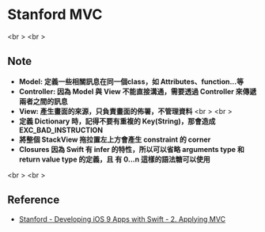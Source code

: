 # Stanford MVC

<br \>
<br \>
## Note
* **Model: 定義一些相關訊息在同一個class，如 Attributes、function...等**
* **Controller: 因為 Model 與 View 不能直接溝通，需要透過 Controller 來傳遞兩者之間的訊息**
* **View: 產生畫面的來源，只負責畫面的佈署，不管理資料**
<br \>
<br \>
* **定義 Dictionary 時，記得不要有重複的 Key(String)，那會造成 EXC_BAD_INSTRUCTION**
* **將整個 StackView 拖拉置左上方會產生 constraint 的 corner**
* **Closures 因為 Swift 有 infer 的特性，所以可以省略 arguments type 和 return value type 的定義，且
有 $0...$n 這樣的語法糖可以使用**


<br \>
<br \>
## Reference
* [Stanford - Developing iOS 9 Apps with Swift - 2. Applying MVC](https://www.youtube.com/watch?v=j50mPzDMWVQ)
